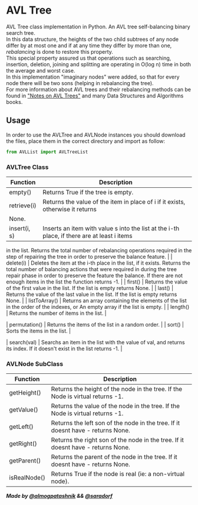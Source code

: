 # AVL Tree   
AVL Tree class implementation in Python. An AVL tree self-balancing binary search tree.   
In this data structure, the heights of the two child subtrees of any node differ by at most one and if at any time 
they differ by more than one, *rebalancing* is done to restore this property.   
This special property assured us that operations such as searching, insertion, deletion, joining and splitting 
are operating in  O(log n) time in both the average and worst case.    
In this implementation "imaginary nodes" were added, so that for every node there will be two 
sons (helping in rebalancing the tree).    
For more information about AVL trees and their rebalancing methods can be found in ["Notes on AVL Trees"](Notes_on_AVL_Trees.pdf)
and many Data Structures and Algorithms books.

## Usage
In order to use the AVLTree and AVLNode instances you should download the files, place them in the correct directory 
and import as follow:
```python
from AVLList import AVLTreeList
```
### AVLTree Class
| Function                    | Description                                                                                                                                                                                                                                                                                                                                      |
|-----------------------------|--------------------------------------------------------------------------------------------------------------------------------------------------------------------------------------------------------------------------------------------------------------------------------------------------------------------------------------------------|
| empty()                     | Returns True if the tree is empty.                                                                                                                                                                                                                                                                                                                |
| retrieve(i)               | Returns the value of the item in place of i if it exists, otherwise it returns
None.                                                                                                                                                                                                         |
| insert(i, s)              | Inserts an item with value s into the list at the i-th place, if there are at least i items
in the list. Returns the total number of rebalancing operations required in the step of repairing the tree in order to preserve the balance feature.
                             |
| delete(i)               | Deletes the item at the i-th place in the list, if it exists. Returns the total number
of balancing actions that were required in during the tree repair phase in order to preserve the feature
the balance. If there are not enough items in the list the function returns -1.                                                                                                                                                            |
| first()                      | Returns the value of the first value in the list. If the list is empty returns None.                                                                                                                                                                                                                                                                                                       |
| last()                      | Returns the value of the last value in the list. If the list is empty returns None.                                                                                                                                                                                                                                                                                                       |
| listToArray()               | Returns an array containing the elements of the list in the order of the indexes, or
An empty array if the list is empty.                                                                                                                                                                                                                                               |
| length()                      | Returns the number of items in the list.                                                                                                                                                                                                                                                                                                       |

| permutation()                      | Returns the items of the list in a random order.                                                                                                                                                                                                                                                                                          |
| sort()                      | Sorts the items in the list.                                                                                                                                                                                                                                               |

| search(val)               | Searchs an item in the list with the value of val, and returns its index. If it doesn't exist in the list returns -1.                                                                                                                                                                                                           |


### AVLNode SubClass
| Function         | Description                                                        |
|------------------|--------------------------------------------------------------------|
| getHeight()       | Returns the height of the node in the tree. If the Node is virtual returns -1.                                  |
| getValue()       | Returns the value of the node in the tree. If the Node is virtual returns -1.                                  |
| getLeft()        | Returns the left son of the node in the tree. If it doesnt have - returns None.    |
| getRight()        | Returns the right son of the node in the tree. If it doesnt have - returns None.    |
| getParent()       | Returns the parent of the node in the tree. If it doesnt have - returns None.   |
| isRealNode()     | Returns True if the node is real (ie: a non-virtual node).                               |



***Made by [@almogpatashnik](https://github.com/almogpatashnik) && [@saradorf](https://github.com/saradorf)***
